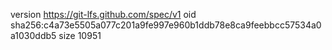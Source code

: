 version https://git-lfs.github.com/spec/v1
oid sha256:c4a73e5505a077c201a9fe997e960b1ddb78e8ca9feebbcc57534a0a1030ddb5
size 10951
